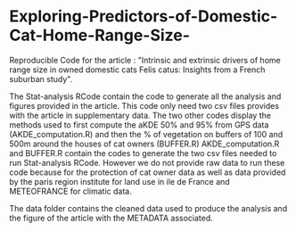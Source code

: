 # Exploring-Predictors-of-Domestic-Cat-Home-Range-Size-
Reproducible Code for the article : "Intrinsic and extrinsic drivers of home range size in owned domestic cats Felis catus: Insights from a French suburban study".

The Stat-analysis RCode contain the code to generate all the analysis and figures provided in the article. This code only need two csv files provides with the article in supplementary data.
The  two other codes display the methods used to first compute the aKDE 50% and 95% from GPS data (AKDE_computation.R) and then the % of vegetation on buffers of 100 and 500m around the houses of cat owners (BUFFER.R)
AKDE_computation.R and BUFFER.R contain the codes to generate the two csv files needed to run Stat-analysis RCode. However we do not provide raw data to run these code because  for the protection of cat owner data as well as data provided by the paris region institute for land use in ile de France and METEOFRANCE for climatic data. 

The data folder contains the cleaned data used to produce the analysis and the figure of the article with the METADATA associated.
